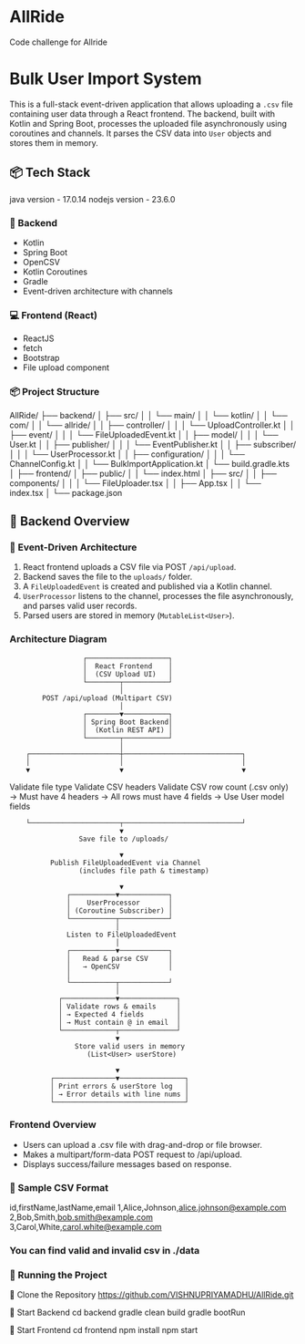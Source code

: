 # AllRide
Code challenge for Allride
# Bulk User Import System

This is a full-stack event-driven application that allows uploading a `.csv` file containing user data through a React frontend. The backend, built with Kotlin and Spring Boot, processes the uploaded file asynchronously using coroutines and channels. It parses the CSV data into `User` objects and stores them in memory.

## 📦 Tech Stack
 java version - 17.0.14
 nodejs version - 23.6.0

### 🔧 Backend
- Kotlin
- Spring Boot
- OpenCSV
- Kotlin Coroutines
- Gradle
- Event-driven architecture with channels

### 💻 Frontend (React)
- ReactJS
- fetch
- Bootstrap
- File upload component

### 📦 Project Structure

AllRide/
├── backend/
│   ├── src/
│   │   └── main/
│   │       └── kotlin/
│   │           └── com/
│   │               └── allride/
│   │                   ├── controller/
│   │                   │   └── UploadController.kt
│   │                   ├── event/
│   │                   │   └── FileUploadedEvent.kt
│   │                   ├── model/
│   │                   │   └── User.kt
│   │                   ├── publisher/
│   │                   │   └── EventPublisher.kt
│   │                   ├── subscriber/
│   │                   │   └── UserProcessor.kt
│   │                   ├── configuration/
│   │                   │   └── ChannelConfig.kt
│   │                   └── BulkImportApplication.kt
│   └── build.gradle.kts
│
├── frontend/
│   ├── public/
│   │   └── index.html
│   ├── src/
│   │   ├── components/
│   │   │   └── FileUploader.tsx
│   │   ├── App.tsx
│   │   └── index.tsx
│   └── package.json

## 📂 Backend Overview

### 🔄 Event-Driven Architecture

1. React frontend uploads a CSV file via POST `/api/upload`.
2. Backend saves the file to the `uploads/` folder.
3. A `FileUploadedEvent` is created and published via a Kotlin channel.
4. `UserProcessor` listens to the channel, processes the file asynchronously, and parses valid user records.
5. Parsed users are stored in memory (`MutableList<User>`).

### Architecture Diagram

                      ┌────────────────────┐
                      │  React Frontend    │
                      │  (CSV Upload UI)   │
                      └────────┬───────────┘
                               │
            POST /api/upload (Multipart CSV)
                               │
                      ┌────────▼───────────┐
                      │ Spring Boot Backend│
                      │  (Kotlin REST API) │
                      └────────┬───────────┘
                               │
        ┌──────────────────────┼─────────────────────────────┐
        │                      │                             │
        ▼                      ▼                             ▼
Validate file type       Validate CSV headers      Validate CSV row count
(.csv only)              → Must have 4 headers     → All rows must have 4 fields
                         → Use User model fields

        └──────────────────────┬─────────────────────────────┘
                               ▼
                     Save file to /uploads/

                               ▼
              Publish FileUploadedEvent via Channel
                     (includes file path & timestamp)

                               ▼
                  ┌───────────▼────────────┐
                  │    UserProcessor       │
                  │ (Coroutine Subscriber) │
                  └───────────┬────────────┘
                              │
                  Listen to FileUploadedEvent
                              │
                  ┌───────────▼────────────┐
                  │   Read & parse CSV     │
                  │   → OpenCSV            │
                  │
                  └───────────┬────────────┘
                              │
                ┌─────────────▼──────────────┐
                │ Validate rows & emails     │
                │ → Expected 4 fields        │
                │ → Must contain @ in email  │
                └─────────────┬──────────────┘
                              ▼
                    Store valid users in memory
                       (List<User> userStore)

                              ▼
              ┌───────────────▼────────────────┐
              │ Print errors & userStore log   │
              │ → Error details with line nums │
              └────────────────────────────────┘


### Frontend Overview

- Users can upload a .csv file with drag-and-drop or file browser.
- Makes a multipart/form-data POST request to /api/upload.
- Displays success/failure messages based on response.

### 🧪 Sample CSV Format

id,firstName,lastName,email
1,Alice,Johnson,alice.johnson@example.com
2,Bob,Smith,bob.smith@example.com
3,Carol,White,carol.white@example.com

### You can find valid and invalid csv in ./data

### 🚀 Running the Project
 🔹 Clone the Repository
  https://github.com/VISHNUPRIYAMADHU/AllRide.git

  🔹 Start Backend
     cd backend
     gradle clean build
     gradle bootRun

  🔹 Start Frontend
     cd frontend
     npm install
     npm start


